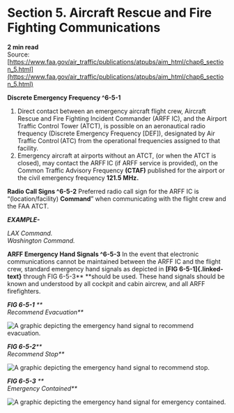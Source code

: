 # Section 5. Aircraft Rescue and Fire Fighting Communications
**2 min read**  
Source: [https://www.faa.gov/air_traffic/publications/atpubs/aim_html/chap6_section_5.html](https://www.faa.gov/air_traffic/publications/atpubs/aim_html/chap6_section_5.html)

<div>

**Discrete Emergency Frequency ^6-5-1**

1.  Direct contact between an emergency aircraft flight crew, Aircraft Rescue and Fire Fighting Incident Commander (ARFF IC), and the Airport Traffic Control Tower (ATCT), is possible on an aeronautical radio frequency (Discrete Emergency Frequency \[DEF\]), designated by Air Traffic Control (ATC) from the operational frequencies assigned to that facility.
2.  Emergency aircraft at airports without an ATCT, (or when the ATCT is closed), may contact the ARFF IC (if ARFF service is provided), on the Common Traffic Advisory Frequency **(CTAF)** published for the airport or the civil emergency frequency **121.5 MHz.**

**Radio Call Signs ^6-5-2** Preferred radio call sign for the ARFF IC is “(location/facility) **Command**” when communicating with the flight crew and the FAA ATCT.

<div>

<em>**EXAMPLE-**</em>

<em>LAX Command.</em><em>  
Washington Command.</em>

</div>

**ARFF Emergency Hand Signals ^6-5-3** In the event that electronic communications cannot be maintained between the ARFF IC and the flight crew, standard emergency hand signals as depicted in **[FIG 6-5-1]{.linked-text}** through FIG 6-5-3**<em> </em>**should be used. These hand signals should be known and understood by all cockpit and cabin aircrew, and all ARFF firefighters. <em>

<div>

***FIG 6-5-1*** **  
Recommend Evacuation**

</div>

</em>![A graphic depicting the emergency hand signal to recommend evacuation.](https://www.faa.gov/air_traffic/publications/atpubs/aim_html/images/aim_img_5a7.png) <em>

<div>

<em>**FIG 6-5-2**</em>**  
Recommend Stop**

</div>

</em>![A graphic depicting the emergency hand signal to recommend stop.](https://www.faa.gov/air_traffic/publications/atpubs/aim_html/images/aim_img_802.png) <em>

<div>

***FIG 6-5-3*** **  
Emergency Contained**

</div>

</em>![A graphic depicting the emergency hand signal for emergency contained.](https://www.faa.gov/air_traffic/publications/atpubs/aim_html/images/aim_img_880.png)

</div>